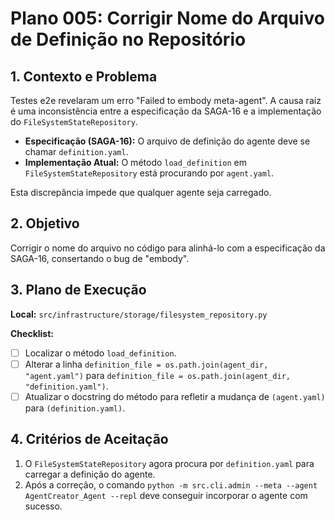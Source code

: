 # Plano 005: Corrigir Nome do Arquivo de Definição no Repositório

## 1. Contexto e Problema

Testes e2e revelaram um erro "Failed to embody meta-agent". A causa raiz é uma inconsistência entre a especificação da SAGA-16 e a implementação do `FileSystemStateRepository`.

-   **Especificação (SAGA-16):** O arquivo de definição do agente deve se chamar `definition.yaml`.
-   **Implementação Atual:** O método `load_definition` em `FileSystemStateRepository` está procurando por `agent.yaml`.

Esta discrepância impede que qualquer agente seja carregado.

## 2. Objetivo

Corrigir o nome do arquivo no código para alinhá-lo com a especificação da SAGA-16, consertando o bug de "embody".

## 3. Plano de Execução

**Local:** `src/infrastructure/storage/filesystem_repository.py`

**Checklist:**
- [ ] Localizar o método `load_definition`.
- [ ] Alterar a linha `definition_file = os.path.join(agent_dir, "agent.yaml")` para `definition_file = os.path.join(agent_dir, "definition.yaml")`.
- [ ] Atualizar o docstring do método para refletir a mudança de `(agent.yaml)` para `(definition.yaml)`.

## 4. Critérios de Aceitação

1.  O `FileSystemStateRepository` agora procura por `definition.yaml` para carregar a definição do agente.
2.  Após a correção, o comando `python -m src.cli.admin --meta --agent AgentCreator_Agent --repl` deve conseguir incorporar o agente com sucesso.
